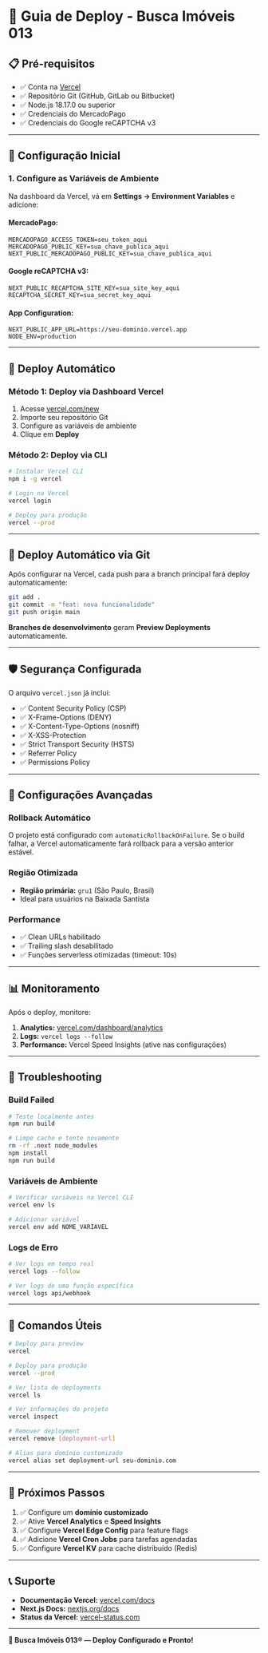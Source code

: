 # 🚀 Guia de Deploy - Busca Imóveis 013

## 📋 Pré-requisitos

- ✅ Conta na [Vercel](https://vercel.com)
- ✅ Repositório Git (GitHub, GitLab ou Bitbucket)
- ✅ Node.js 18.17.0 ou superior
- ✅ Credenciais do MercadoPago
- ✅ Credenciais do Google reCAPTCHA v3

---

## 🔧 Configuração Inicial

### 1. Configure as Variáveis de Ambiente

Na dashboard da Vercel, vá em **Settings → Environment Variables** e adicione:

#### **MercadoPago:**
```env
MERCADOPAGO_ACCESS_TOKEN=seu_token_aqui
MERCADOPAGO_PUBLIC_KEY=sua_chave_publica_aqui
NEXT_PUBLIC_MERCADOPAGO_PUBLIC_KEY=sua_chave_publica_aqui
```

#### **Google reCAPTCHA v3:**
```env
NEXT_PUBLIC_RECAPTCHA_SITE_KEY=sua_site_key_aqui
RECAPTCHA_SECRET_KEY=sua_secret_key_aqui
```

#### **App Configuration:**
```env
NEXT_PUBLIC_APP_URL=https://seu-dominio.vercel.app
NODE_ENV=production
```

---

## 🚀 Deploy Automático

### Método 1: Deploy via Dashboard Vercel

1. Acesse [vercel.com/new](https://vercel.com/new)
2. Importe seu repositório Git
3. Configure as variáveis de ambiente
4. Clique em **Deploy**

### Método 2: Deploy via CLI

```bash
# Instalar Vercel CLI
npm i -g vercel

# Login na Vercel
vercel login

# Deploy para produção
vercel --prod
```

---

## 🔄 Deploy Automático via Git

Após configurar na Vercel, cada push para a branch principal fará deploy automaticamente:

```bash
git add .
git commit -m "feat: nova funcionalidade"
git push origin main
```

**Branches de desenvolvimento** geram **Preview Deployments** automaticamente.

---

## 🛡️ Segurança Configurada

O arquivo `vercel.json` já inclui:

- ✅ Content Security Policy (CSP)
- ✅ X-Frame-Options (DENY)
- ✅ X-Content-Type-Options (nosniff)
- ✅ X-XSS-Protection
- ✅ Strict Transport Security (HSTS)
- ✅ Referrer Policy
- ✅ Permissions Policy

---

## 🔧 Configurações Avançadas

### Rollback Automático

O projeto está configurado com `automaticRollbackOnFailure`. Se o build falhar, a Vercel automaticamente fará rollback para a versão anterior estável.

### Região Otimizada

- **Região primária:** `gru1` (São Paulo, Brasil)
- Ideal para usuários na Baixada Santista

### Performance

- ✅ Clean URLs habilitado
- ✅ Trailing slash desabilitado
- ✅ Funções serverless otimizadas (timeout: 10s)

---

## 📊 Monitoramento

Após o deploy, monitore:

1. **Analytics:** [vercel.com/dashboard/analytics](https://vercel.com/dashboard/analytics)
2. **Logs:** `vercel logs --follow`
3. **Performance:** Vercel Speed Insights (ative nas configurações)

---

## 🐛 Troubleshooting

### Build Failed

```bash
# Teste localmente antes
npm run build

# Limpe cache e tente novamente
rm -rf .next node_modules
npm install
npm run build
```

### Variáveis de Ambiente

```bash
# Verificar variáveis na Vercel CLI
vercel env ls

# Adicionar variável
vercel env add NOME_VARIAVEL
```

### Logs de Erro

```bash
# Ver logs em tempo real
vercel logs --follow

# Ver logs de uma função específica
vercel logs api/webhook
```

---

## 🔄 Comandos Úteis

```bash
# Deploy para preview
vercel

# Deploy para produção
vercel --prod

# Ver lista de deployments
vercel ls

# Ver informações do projeto
vercel inspect

# Remover deployment
vercel remove [deployment-url]

# Alias para domínio customizado
vercel alias set deployment-url seu-dominio.com
```

---

## 🎯 Próximos Passos

1. ✅ Configure um **domínio customizado**
2. ✅ Ative **Vercel Analytics** e **Speed Insights**
3. ✅ Configure **Vercel Edge Config** para feature flags
4. ✅ Adicione **Vercel Cron Jobs** para tarefas agendadas
5. ✅ Configure **Vercel KV** para cache distribuído (Redis)

---

## 📞 Suporte

- **Documentação Vercel:** [vercel.com/docs](https://vercel.com/docs)
- **Next.js Docs:** [nextjs.org/docs](https://nextjs.org/docs)
- **Status da Vercel:** [vercel-status.com](https://www.vercel-status.com/)

---

**🏡 Busca Imóveis 013® — Deploy Configurado e Pronto!**

